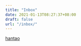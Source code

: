 ```yaml
---
title: "Inbox"
date: 2021-01-13T08:27:37+08:00
draft: false
url: "/inbox/"
---
```


[hantao](hantao)

